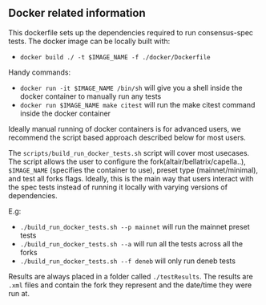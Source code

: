 ## Docker related information

This dockerfile sets up the dependencies required to run consensus-spec tests. The docker image can be locally built with:
- `docker build ./ -t $IMAGE_NAME -f ./docker/Dockerfile`


Handy commands:
- `docker run -it $IMAGE_NAME /bin/sh` will give you a shell inside the docker container to manually run any tests
- `docker run $IMAGE_NAME make citest` will run the make citest command inside the docker container

Ideally manual running of docker containers is for advanced users, we recommend the script based approach described below for most users.

The `scripts/build_run_docker_tests.sh` script will cover most usecases. The script allows the user to configure the fork(altair/bellatrix/capella..), `$IMAGE_NAME` (specifies the container to use), preset type (mainnet/minimal), and test all forks flags. Ideally, this is the main way that users interact with the spec tests instead of running it locally with varying versions of dependencies.

E.g:
- `./build_run_docker_tests.sh --p mainnet` will run the mainnet preset tests
- `./build_run_docker_tests.sh --a` will run all the tests across all the forks
- `./build_run_docker_tests.sh --f deneb` will only run deneb tests

Results are always placed in a folder called `./testResults`. The results are `.xml` files and contain the fork they represent and the date/time they were run at.